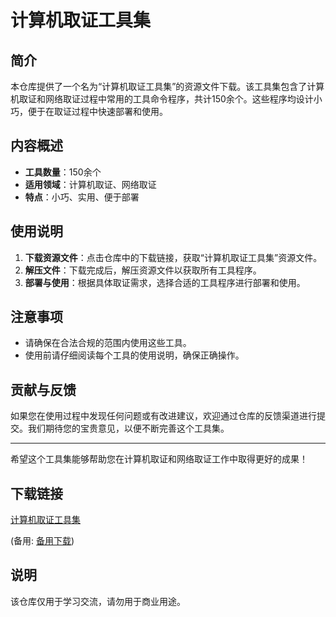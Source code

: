 # 计算机取证工具集

## 简介

本仓库提供了一个名为“计算机取证工具集”的资源文件下载。该工具集包含了计算机取证和网络取证过程中常用的工具命令程序，共计150余个。这些程序均设计小巧，便于在取证过程中快速部署和使用。

## 内容概述

- **工具数量**：150余个
- **适用领域**：计算机取证、网络取证
- **特点**：小巧、实用、便于部署

## 使用说明

1. **下载资源文件**：点击仓库中的下载链接，获取“计算机取证工具集”资源文件。
2. **解压文件**：下载完成后，解压资源文件以获取所有工具程序。
3. **部署与使用**：根据具体取证需求，选择合适的工具程序进行部署和使用。

## 注意事项

- 请确保在合法合规的范围内使用这些工具。
- 使用前请仔细阅读每个工具的使用说明，确保正确操作。

## 贡献与反馈

如果您在使用过程中发现任何问题或有改进建议，欢迎通过仓库的反馈渠道进行提交。我们期待您的宝贵意见，以便不断完善这个工具集。

---

希望这个工具集能够帮助您在计算机取证和网络取证工作中取得更好的成果！

## 下载链接
[计算机取证工具集](https://pan.quark.cn/s/9b25656f2b18) 

(备用: [备用下载](https://pan.baidu.com/s/1g-q6HjepgGdfZ9NwNubGzA?pwd=1234))

## 说明

该仓库仅用于学习交流，请勿用于商业用途。
